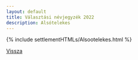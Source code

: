```yaml
---
layout: default
title: Választási névjegyzék 2022
description: Alsótelekes
---
```


{% include settlementHTMLs/Alsootelekes.html %}

[Vissza](../)